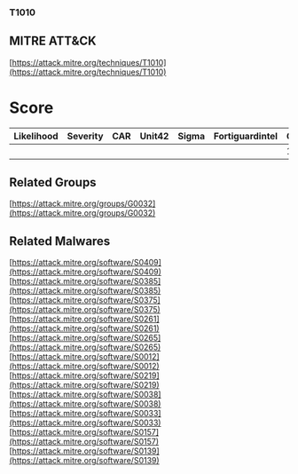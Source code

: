 
### T1010
## MITRE ATT&CK
[https://attack.mitre.org/techniques/T1010](https://attack.mitre.org/techniques/T1010)

# Score

| Likelihood | Severity | CAR | Unit42 | Sigma | Fortiguardintel | Groups | Malwares | Tools |
| ---------- | -------- | --- | ------ | ----- | --------------- | ---  | --- | --- |
 |   |   |   |   |   |   | 1 | 11 |   |



## Related Groups

[https://attack.mitre.org/groups/G0032](https://attack.mitre.org/groups/G0032)
[]()


## Related Malwares

[https://attack.mitre.org/software/S0409](https://attack.mitre.org/software/S0409)
[https://attack.mitre.org/software/S0385](https://attack.mitre.org/software/S0385)
[https://attack.mitre.org/software/S0375](https://attack.mitre.org/software/S0375)
[https://attack.mitre.org/software/S0261](https://attack.mitre.org/software/S0261)
[https://attack.mitre.org/software/S0265](https://attack.mitre.org/software/S0265)
[https://attack.mitre.org/software/S0012](https://attack.mitre.org/software/S0012)
[https://attack.mitre.org/software/S0219](https://attack.mitre.org/software/S0219)
[https://attack.mitre.org/software/S0038](https://attack.mitre.org/software/S0038)
[https://attack.mitre.org/software/S0033](https://attack.mitre.org/software/S0033)
[https://attack.mitre.org/software/S0157](https://attack.mitre.org/software/S0157)
[https://attack.mitre.org/software/S0139](https://attack.mitre.org/software/S0139)
[]()
